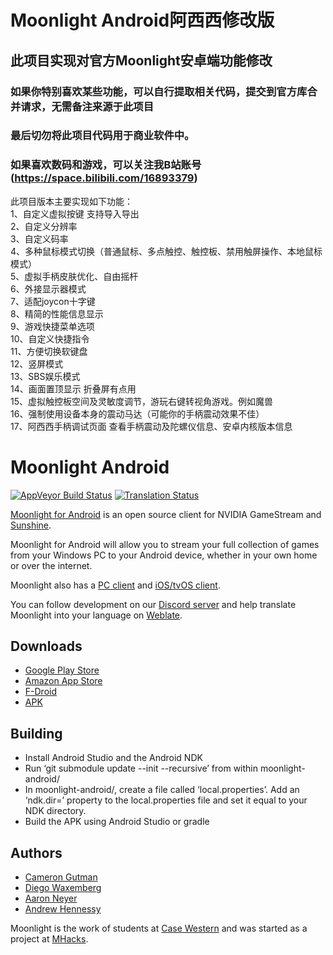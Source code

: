# Moonlight Android阿西西修改版
## 此项目实现对官方Moonlight安卓端功能修改<br>
### 如果你特别喜欢某些功能，可以自行提取相关代码，提交到官方库合并请求，无需备注来源于此项目<br>
### 最后切勿将此项目代码用于商业软件中。<br>
### 如果喜欢数码和游戏，可以关注我B站账号(https://space.bilibili.com/16893379)

此项目版本主要实现如下功能：<br>
1、自定义虚拟按键 支持导入导出<br>
2、自定义分辨率<br>
3、自定义码率<br>
4、多种鼠标模式切换（普通鼠标、多点触控、触控板、禁用触屏操作、本地鼠标模式）<br>
5、虚拟手柄皮肤优化、自由摇杆<br>
6、外接显示器模式<br>
7、适配joycon十字键<br>
8、精简的性能信息显示<br>
9、游戏快捷菜单选项<br>
10、自定义快捷指令<br>
11、方便切换软键盘<br>
12、竖屏模式<br>
13、SBS娱乐模式<br>
14、画面置顶显示 折叠屏有点用<br>
15、虚拟触控板空间及灵敏度调节，游玩右键转视角游戏。例如魔兽<br>
16、强制使用设备本身的震动马达（可能你的手柄震动效果不佳）<br>
17、阿西西手柄调试页面 查看手柄震动及陀螺仪信息、安卓内核版本信息<br>



# Moonlight Android

[![AppVeyor Build Status](https://ci.appveyor.com/api/projects/status/232a8tadrrn8jv0k/branch/master?svg=true)](https://ci.appveyor.com/project/cgutman/moonlight-android/branch/master)
[![Translation Status](https://hosted.weblate.org/widgets/moonlight/-/moonlight-android/svg-badge.svg)](https://hosted.weblate.org/projects/moonlight/moonlight-android/)

[Moonlight for Android](https://moonlight-stream.org) is an open source client for NVIDIA GameStream and [Sunshine](https://github.com/LizardByte/Sunshine).

Moonlight for Android will allow you to stream your full collection of games from your Windows PC to your Android device,
whether in your own home or over the internet.

Moonlight also has a [PC client](https://github.com/moonlight-stream/moonlight-qt) and [iOS/tvOS client](https://github.com/moonlight-stream/moonlight-ios).

You can follow development on our [Discord server](https://moonlight-stream.org/discord) and help translate Moonlight into your language on [Weblate](https://hosted.weblate.org/projects/moonlight/moonlight-android/).

## Downloads
* [Google Play Store](https://play.google.com/store/apps/details?id=com.limelight)
* [Amazon App Store](https://www.amazon.com/gp/product/B00JK4MFN2)
* [F-Droid](https://f-droid.org/packages/com.limelight)
* [APK](https://github.com/moonlight-stream/moonlight-android/releases)

## Building
* Install Android Studio and the Android NDK
* Run ‘git submodule update --init --recursive’ from within moonlight-android/
* In moonlight-android/, create a file called ‘local.properties’. Add an ‘ndk.dir=’ property to the local.properties file and set it equal to your NDK directory.
* Build the APK using Android Studio or gradle

## Authors

* [Cameron Gutman](https://github.com/cgutman)  
* [Diego Waxemberg](https://github.com/dwaxemberg)  
* [Aaron Neyer](https://github.com/Aaronneyer)  
* [Andrew Hennessy](https://github.com/yetanothername)

Moonlight is the work of students at [Case Western](http://case.edu) and was
started as a project at [MHacks](http://mhacks.org).
